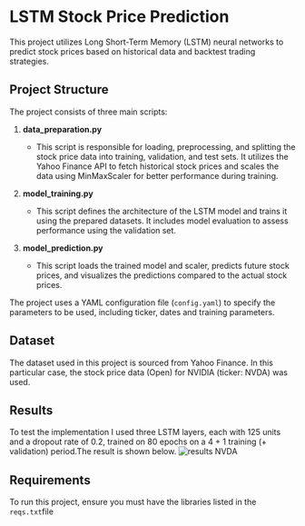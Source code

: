 # LSTM Stock Price Prediction

This project utilizes Long Short-Term Memory (LSTM) neural networks to predict stock prices based on historical data and backtest trading strategies.
## Project Structure

The project consists of three main scripts:

1. **data_preparation.py**
   - This script is responsible for loading, preprocessing, and splitting the stock price data into training, validation, and test sets. It utilizes the Yahoo Finance API to fetch historical stock prices and scales the data using MinMaxScaler for better performance during training.

2. **model_training.py**
   - This script defines the architecture of the LSTM model and trains it using the prepared datasets. It includes model evaluation to assess performance using the validation set.

3. **model_prediction.py**
   - This script loads the trained model and scaler, predicts future stock prices, and visualizes the predictions compared to the actual stock prices.

The project uses a YAML configuration file (`config.yaml`) to specify the parameters to be used, including ticker, dates and training parameters.

## Dataset

The dataset used in this project is sourced from Yahoo Finance. In this particular case, the stock price data (Open) for NVIDIA (ticker: NVDA) was used.

## Results

To test the implementation I used three LSTM layers, each with 125 units and a dropout rate of 0.2, trained on 80 epochs on a 4 + 1 training (+ validation) period.The result is shown below.
![results NVDA](https://github.com/user-attachments/assets/1212200a-1161-43c6-bad0-7dd6731cbe06)



## Requirements

To run this project, ensure you must have the libraries listed in the `reqs.txt`file
